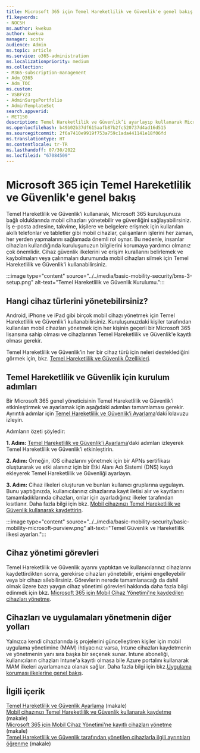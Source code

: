 ```yaml
---
title: Microsoft 365 için Temel Hareketlilik ve Güvenlik'e genel bakış
f1.keywords:
- NOCSH
ms.author: kwekua
author: kwekua
manager: scotv
audience: Admin
ms.topic: article
ms.service: o365-administration
ms.localizationpriority: medium
ms.collection:
- M365-subscription-management
- Adm_O365
- Adm_TOC
ms.custom:
- VSBFY23
- AdminSurgePortfolio
- AdminTemplateSet
search.appverid:
- MET150
description: Temel Hareketlilik ve Güvenlik’i ayarlayıp kullanarak Microsoft 365 kuruluşunuza bağlı mobil cihazları yönetin ve güvenliklerini sağlayın.
ms.openlocfilehash: b49b02b37df615aafb87b2fc520737d4ad16d515
ms.sourcegitcommit: 2f6a7410e9919f753a759c1ada441141e18f06fd
ms.translationtype: HT
ms.contentlocale: tr-TR
ms.lasthandoff: 07/30/2022
ms.locfileid: "67084509"
---
```

# <a name="overview-of-basic-mobility-and-security-for-microsoft-365"></a>Microsoft 365 için Temel Hareketlilik ve Güvenlik'e genel bakış

Temel Hareketlilik ve Güvenlik’i kullanarak, Microsoft 365 kuruluşunuza bağlı olduklarında mobil cihazları yönetebilir ve güvenliğini sağlayabilirsiniz. İş e-posta adresine, takvime, kişilere ve belgelere erişmek için kullanılan akıllı telefonlar ve tabletler gibi mobil cihazlar, çalışanların işlerini her zaman, her yerden yapmalarını sağlamada önemli rol oynar. Bu nedenle, insanlar cihazları kullandığında kuruluşunuzun bilgilerini korumaya yardımcı olmanız çok önemlidir. Cihaz güvenlik ilkelerini ve erişim kurallarını belirlemek ve kaybolmaları veya çalınmaları durumunda mobil cihazları silmek için Temel Hareketlilik ve Güvenlik'i kullanabilirsiniz.

:::image type="content" source="../../media/basic-mobility-security/bms-3-setup.png" alt-text="Temel Hareketlilik ve Güvenlik Kurulumu.":::

## <a name="what-types-of-devices-can-you-manage"></a>Hangi cihaz türlerini yönetebilirsiniz?

Android, iPhone ve iPad gibi birçok mobil cihazı yönetmek için Temel Hareketlilik ve Güvenlik'i kullanabilirsiniz. Kuruluşunuzdaki kişiler tarafından kullanılan mobil cihazları yönetmek için her kişinin geçerli bir Microsoft 365 lisansına sahip olması ve cihazlarının Temel Hareketlilik ve Güvenlik'e kayıtlı olması gerekir.

Temel Hareketlilik ve Güvenlik’in her bir cihaz türü için neleri desteklediğini görmek için, bkz. [Temel Hareketlilik ve Güvenlik Özellikleri](capabilities.md).

## <a name="setup-steps-for-basic-mobility-and-security"></a>Temel Hareketlilik ve Güvenlik için kurulum adımları

Bir Microsoft 365 genel yöneticisinin Temel Hareketlilik ve Güvenlik’i etkinleştirmek ve ayarlamak için aşağıdaki adımları tamamlaması gerekir. Ayrıntılı adımlar için [Temel Hareketlilik ve Güvenlik’i Ayarlama](set-up.md)’daki kılavuzu izleyin. 

Adımların özeti şöyledir:

**1. Adım:** [Temel Hareketlilik ve Güvenlik’i Ayarlama](set-up.md)’daki adımları izleyerek Temel Hareketlilik ve Güvenlik’i etkinleştirin.

**2. Adım:** Örneğin, iOS cihazlarını yönetmek için bir APNs sertifikası oluşturarak ve etki alanınız için bir Etki Alanı Adı Sistemi (DNS) kaydı ekleyerek Temel Hareketlilik ve Güvenliği ayarlayın.

**3. Adım:** Cihaz ilkeleri oluşturun ve bunları kullanıcı gruplarına uygulayın. Bunu yaptığınızda, kullanıcılarınız cihazlarına kayıt iletisi alır ve kayıtlarını tamamladıklarında cihazları, onlar için ayarladığınız ilkeler tarafından kısıtlanır. Daha fazla bilgi için bkz. [Mobil cihazınızı Temel Hareketlilik ve Güvenlik kullanarak kaydettirin](enroll-your-mobile-device.md). 

:::image type="content" source="../../media/basic-mobility-security/basic-mobility-microsoft-purview.png" alt-text="Temel Güvenlik ve Hareketlilik ilkesi ayarları.":::

## <a name="device-management-tasks"></a>Cihaz yönetimi görevleri

Temel Hareketlilik ve Güvenlik ayarını yaptıktan ve kullanıcılarınız cihazlarını kaydettirdikten sonra, gerekirse cihazları yönetebilir, erişimi engelleyebilir veya bir cihazı silebilirsiniz. Görevlerin nerede tamamlanacağı da dahil olmak üzere bazı yaygın cihaz yönetimi görevleri hakkında daha fazla bilgi edinmek için bkz. [Microsoft 365 için Mobil Cihaz Yönetimi'ne kaydedilen cihazları yönetme](manage-enrolled-devices.md).

## <a name="other-ways-to-manage-devices-and-apps"></a>Cihazları ve uygulamaları yönetmenin diğer yolları

Yalnızca kendi cihazlarında iş projelerini güncelleştiren kişiler için mobil uygulama yönetimine (MAM) ihtiyacınız varsa, Intune cihazları kaydetmenin ve yönetmenin yanı sıra başka bir seçenek sunar. Intune aboneliği, kullanıcıların cihazları Intune'a kayıtlı olmasa bile Azure portalını kullanarak MAM ilkeleri ayarlamanıza olanak sağlar. Daha fazla bilgi için bkz.[Uygulama koruması ilkelerine genel bakış](/mem/intune/apps/app-protection-policy).

## <a name="related-content"></a>İlgili içerik

[Temel Hareketlilik ve Güvenlik Ayarlama](set-up.md) (makale)\
[Mobil cihazınızı Temel Hareketlilik ve Güvenlik kullanarak kaydetme](enroll-your-mobile-device.md) (makale)\
[Microsoft 365 için Mobil Cihaz Yönetimi'ne kayıtlı cihazları yönetme](manage-enrolled-devices.md) (makale)\
[Temel Hareketlilik ve Güvenlik tarafından yönetilen cihazlarla ilgili ayrıntıları öğrenme](get-details-about-managed-devices.md) (makale)
